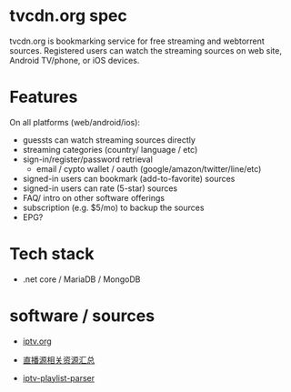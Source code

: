 tvcdn.org spec
======================
tvcdn.org is bookmarking service for free streaming and webtorrent sources. Registered users can watch the streaming sources on web site, Android TV/phone, or iOS devices.



# Features

On all platforms (web/android/ios):

- guessts can watch streaming sources directly
- streaming categories (country/ language / etc)
- sign-in/register/password retrieval
	- email / cypto wallet / oauth (google/amazon/twitter/line/etc) 
- signed-in users can bookmark (add-to-favorite) sources
- signed-in users can rate (5-star) sources
- FAQ/ intro on other software offerings
- subscription (e.g. $5/mo) to backup the sources
- EPG?


# Tech stack

- .net core / MariaDB / MongoDB

# software / sources

- [iptv.org](https://github.com/iptv-org)
- [直播源相关资源汇总](https://github.com/imDazui/Tvlist-awesome-m3u-m3u8)


- [iptv-playlist-parser](https://www.npmjs.com/package/iptv-playlist-parser)
